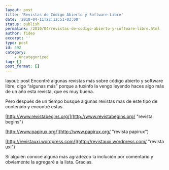 ```yaml
---
layout: post
title: 'Revistas de Código Abierto y Software Libre'
date: '2010-04-11T22:12:51-03:00'
status: publish
permalink: /2010/04/revistas-de-codigo-abierto-y-software-libre.html
author: fideo
excerpt: ''
type: post
id: 492
category:
    - Uncategorized
tag: []
post_format: []
---
```

layout: post
Encontré algunas revistas más sobre código abierto y software libre, digo “algunas más” porque a tuxinfo la vengo leyendo haces algo más de un año esta revista, que es muy buena.

Pero después de un tiempo busqué algunas revistas mas de este tipo de contenido y encontré estas.

[http://www.revistabegins.org/](http://www.revistabegins.org/ "revista begins")

[http://www.papirux.org/](http://www.papirux.org/ "revista papirux")

[http://revistauxi.wordpress.com/](http://revistauxi.wordpress.com/ "revista uxi")

Si alguién conoce alguna más agradezco la inclución por comentario y obviamente la agregaré a la lista. Gracias.